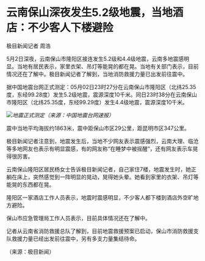 # 云南保山深夜发生5.2级地震，当地酒店：不少客人下楼避险

极目新闻记者 周浩

5月2日深夜，云南保山市隆阳区接连发生5.2级和4.4级地震，云南多地震感明显。当地有居民表示，家里衣架、吊灯等能晃的都在晃。当地有关部门表示，目前情况还在了解中。极目新闻记者了解到，当地消防救援力量已出发前往震中。

据中国地震台网正式测定：05月02日23时27分在云南保山市隆阳区（北纬25.35度，东经99.28度）发生5.2级地震，震源深度10千米。同日23时38分在云南保山市隆阳区（北纬25.35度，东经99.29度）发生4.4级地震，震源深度10千米。

![](https://inews.gtimg.com/om_bt/OvQMmSzWH-LrYRoEbHjFcgLSa5WbLdl9Czq-47n1WcqxMAA/1000)_地震正式测定（来源：中国地震台网速报）_

震中当地平均海拔约1863米，震中距保山市区29公里，距昆明市区347公里。

极目新闻记者注意到，地震发生后，当地不少网友表示震感强烈，云南大理、临沧等多地网友也表示有明显震感，有的网友称“在睡梦中被摇醒”，还有网友表示车晃得很厉害。

云南保山隆阳区居民杨女士告诉极目新闻记者，自己家住7楼，地震发生时，她正躺在床上，突然感觉到一阵明显的晃动，晃得她头晕。她看到家里的衣架、吊灯等能晃的东西都在晃。

隆阳区一家酒店工作人员表示，地震时震感明显，不少客人都下楼到酒店外空旷地方避险。

保山市应急管理局工作人员表示，目前具体情况还在了解中。

记者从云南省消防救援总队了解到，目前地震救援预案已启动，保山市消防救援支队救援力量已经出发前往震中，另有多支力量集结待命。

（来源：极目新闻）


